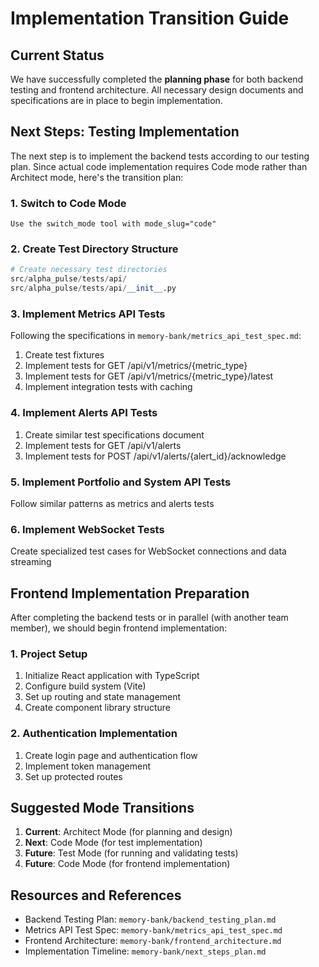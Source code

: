 # Implementation Transition Guide

## Current Status
We have successfully completed the **planning phase** for both backend testing and frontend architecture. All necessary design documents and specifications are in place to begin implementation.

## Next Steps: Testing Implementation

The next step is to implement the backend tests according to our testing plan. Since actual code implementation requires Code mode rather than Architect mode, here's the transition plan:

### 1. Switch to Code Mode
```
Use the switch_mode tool with mode_slug="code"
```

### 2. Create Test Directory Structure
```python
# Create necessary test directories
src/alpha_pulse/tests/api/
src/alpha_pulse/tests/api/__init__.py
```

### 3. Implement Metrics API Tests
Following the specifications in `memory-bank/metrics_api_test_spec.md`:
1. Create test fixtures
2. Implement tests for GET /api/v1/metrics/{metric_type}
3. Implement tests for GET /api/v1/metrics/{metric_type}/latest
4. Implement integration tests with caching

### 4. Implement Alerts API Tests
1. Create similar test specifications document
2. Implement tests for GET /api/v1/alerts
3. Implement tests for POST /api/v1/alerts/{alert_id}/acknowledge

### 5. Implement Portfolio and System API Tests
Follow similar patterns as metrics and alerts tests

### 6. Implement WebSocket Tests
Create specialized test cases for WebSocket connections and data streaming

## Frontend Implementation Preparation

After completing the backend tests or in parallel (with another team member), we should begin frontend implementation:

### 1. Project Setup
1. Initialize React application with TypeScript
2. Configure build system (Vite)
3. Set up routing and state management
4. Create component library structure

### 2. Authentication Implementation
1. Create login page and authentication flow
2. Implement token management
3. Set up protected routes

## Suggested Mode Transitions

1. **Current**: Architect Mode (for planning and design)
2. **Next**: Code Mode (for test implementation)
3. **Future**: Test Mode (for running and validating tests)
4. **Future**: Code Mode (for frontend implementation)

## Resources and References

- Backend Testing Plan: `memory-bank/backend_testing_plan.md`
- Metrics API Test Spec: `memory-bank/metrics_api_test_spec.md`
- Frontend Architecture: `memory-bank/frontend_architecture.md`
- Implementation Timeline: `memory-bank/next_steps_plan.md`